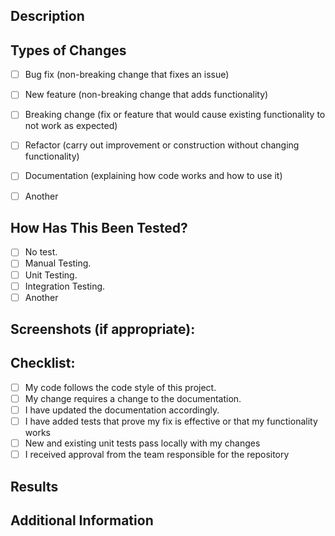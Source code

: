 <!--- Provide a general summary of your changes in the Title above -->

## Description
<!--- Describe your changes in detail -->

## Types of Changes
<!--- Why is this change required? What problem does it solve? -->
<!--- If it fixes an open issue, please link to the issue here. -->

- [ ] Bug fix (non-breaking change that fixes an issue)
- [ ] New feature (non-breaking change that adds functionality)
- [ ] Breaking change (fix or feature that would cause existing functionality to not work as expected)
- [ ] Refactor (carry out improvement or construction without changing functionality)
- [ ] Documentation (explaining how code works and how to use it)
- [ ] Another


## How Has This Been Tested?
<!--- Please describe in detail how you tested your changes. -->
<!--- Include details of your testing environment, the tests you ran to -->
<!--- see how your change affects other areas of the code, etc. -->
- [ ] No test.
- [ ] Manual Testing.
- [ ] Unit Testing.
- [ ] Integration Testing.
- [ ] Another

## Screenshots (if appropriate):

## Checklist:
<!--- Go over all the following points, and put an `x` in all the boxes that apply. -->
<!--- If you're unsure about any of these, don't hesitate to ask. We're here to help! -->
- [ ] My code follows the code style of this project.
- [ ] My change requires a change to the documentation.
- [ ] I have updated the documentation accordingly.
- [ ] I have added tests that prove my fix is ​​effective or that my functionality works
- [ ] New and existing unit tests pass locally with my changes
- [ ] I received approval from the team responsible for the repository

## Results

## Additional Information